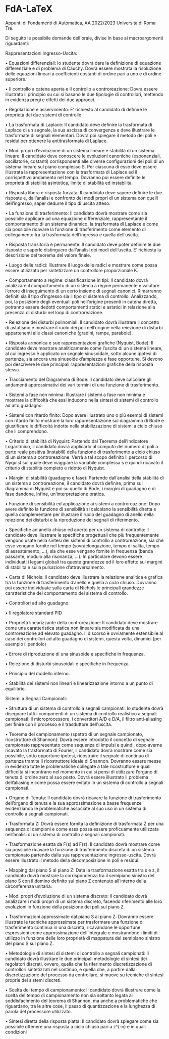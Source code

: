 # FdA-LaTeX

Appunti di Fondamenti di Automatica, AA 2022/2023
 Università di Roma Tre. 

Di seguito le possibile domande dell'orale, divise in base ai macroargomenti riguardanti: 

Rappresentazioni Ingresso-Uscita:

• Equazioni differenziali: lo studente dovrà dare la definizione di equazione differenziale e di problema di Cauchy. Dovrà essere mostrata la risoluzione delle equazioni lineari a coefficienti costanti di ordine pari a uno e di ordine superiore.

• Il controllo a catena aperta e il controllo a controreazione: Dovrà essere illustrato il principio su cui si basano  le due tipologie di controllori, mettendo in evidenza pregi e difetti dei due approcci.

• Regolazione e asservimento: E’ richiesto al candidato di definire le proprietà dei due sistemi di controllo

• La trasformata di Laplace: Il candidato deve definire la trasformata di Laplace di un segnale, la sua ascissa di convergenza e deve illustrare le trasformate di segnali elementari. Dovrà poi spiegare il metodo dei poli e residui per ottenere la antitrasformata di Laplace.

• Modi propri d’evoluzione di un sistema lineare e stabilità di un sistema lineare: Il candidato deve conoscere le evoluzioni canoniche (esponenziali, oscillatorie, costanti) corrispondenti alle diverse configurazioni dei poli di un sistema lineare sul piano complesso S. Per ciascuna di esse deve essere illustrata la rappresentazione con la trasformata di Laplace ed il corrispettivo andamento nel tempo. Dovranno poi essere definite le proprietà di stabilità asintotica, limite di stabilità ed instabilità.

• Risposta libera e risposta forzata: Il candidato deve sapere definire le due risposte e, dall’analisi e confronto dei modi propri di un sistema con quelli dell’ingresso, saper dedurre il tipo di uscita atteso.

• La funzione di trasferimento: Il candidato dovrà mostrare come sia possibile applicare ad una equazione differenziale, rappresentante il comportamento di un sistema dinamico, la trasformata di Laplace e come sia possibile ricavare la funzione di trasferimento come elemento di collegamento tra la trasformata dell’ingresso e quella dell’uscita.

• Risposta transitoria e permanente: Il candidato deve poter definire le due risposte e saperle distinguere dall’analisi dei modi dell’uscita. E’ richiesta la descrizione del teorema del valore finale.

• Luogo delle radici: Illustrare il luogo delle radici e mostrare come possa essere utilizzato per sintetizzare un controllore proporzionale K.

• Comportamento a regime: classificazione in tipi: Il candidato dovrà analizzare il comportamento di un sistema a regine permanente e valutare l’errore di inseguimento di un certo insieme di segnali canonici. Rimarranno definiti sia il tipo d’ingresso sia il tipo di sistema di controllo. Analizzando, poi, la posizione degli eventuali poli nell’origine presenti in catena diretta, potranno essere dedotti comportamenti statici e astatici in relazione alla presenza di disturbi nel loop di controreazione.

• Reiezione dei disturbi polinomiali: Il candidato dovrà illustrare il concetto di astatismo e mostrare il ruolo dei poli nell’origine nella reiezione di disturbi appartenenti alle classi canoniche (gradini, rampe, parabole).

• Risposta armonica e sue rappresentazioni grafiche (Nyquist, Bode): Il candidato deve mostrare analiticamente come l’uscita di un sistema lineare, al cui ingresso è applicato un segnale sinusoidale, sotto alcune ipotesi di partenza, sia ancora una sinusoide d’ampiezza e fase opportune. Si devono poi descrivere le due principali rappresentazioni grafiche della risposta stessa.

• Tracciamento del Diagramma di Bode: il candidato deve calcolare gli andamenti approssimativi dei vari termini di una funzione di trasferimento.

• Sistemi a fase non minima: Illustrare i sistemi a fase non minima e mostrare la difficoltà che essi inducono nella sintesi di sistemi di controllo ad alto guadagno.

• Sistemi con ritardo finito: Dopo avere illustrato uno o più esempi di sistemi con ritardo finito mostrare la loro rappresentazione sul diagramma di Bode e giustificare le difficoltà indotte nella stabilizzazione di sistemi a ciclo chiuso che li comprendono.

• Criterio di stabilità di Nyquist: Partendo dal Teorema dell’Indicatore Logaritmico, il candidato dovrà applicarlo al computo del numero di poli a parte reale positiva (instabili) della funzione di trasferimento a ciclo chiuso di un sistema a controreazione. Verrà a tal scopo definito il percorso di Nyquist sul quale deve viaggiare la variabile complessa s e quindi ricavato il criterio di stabilità completo e ridotto di Nyquist.

• Margini di stabilità (guadagno e fase): Partendo dall’analisi della stabilità di un sistema a controreazione, il candidato dovrà definire, prima sul diagramma di Nyquist e poi su quello di Bode, i margini di guadagno e di fase dandone, infine, un’interpretazione pratica.

• Funzione di sensibilità ed applicazione ai sistemi a controreazione: Dopo avere definito la funzione di sensibilità si calcolano la sensibilità diretta e quella complementare per illustrare il ruolo del guadagno di anello nella reiezione dei disturbi e la riproduzione dei segnali di riferimento.

• Specifiche ad anello chiuso ed aperto per un sistema di controllo: Il candidato deve illustrare le specifiche progettuali che più frequentemente vengono usate nella sintesi dei sistemi di controllo a controreazione, sia che esse vengano fornite nel tempo (sovraelongazione, tempo di salita, tempo di assestamento, …), sia che esse vengano fornite in frequenza (banda passante, modulo alla risonanza, …). In particolare devono essere individuati i legami globali tra queste grandezze ed il loro effetto sui margini di stabilità e sulla pulsazione d’attraversamento.

• Carta di Nichols: Il candidato deve illustrare la relazione analitica e grafica tra la funzione di trasferimento d’anello e quella a ciclo chiuso. Dovranno poi essere individuate sulla carta di Nichols le principali grandezze caratteristiche del comportamento del sistema di controllo.

• Controllori ad alto guadagno.

• Il regolatore standard PID

• Proprietà linearizzante della controreazione: Il candidato deve mostrare come una caratteristica statica non lineare sia modificata da una controreazione ad elevato guadagno. Il discorso è ovviamente estensibile al caso dei controllori ad alto guadagno di sistemi, questa volta, dinamici (per esempio il pendolo)

• Errore di riproduzione di una sinusoide e specifiche in frequenza.

• Reiezione di disturbi sinusoidali e specifiche in frequenza.

• Principio del modello interno.

• Stabilità dei sistemi non lineari e linearizzazione intorno a un punto di equilibrio.






Sistemi a Segnali Campionati:

• Struttura di un sistema di controllo a segnali campionati: lo studente dovrà disegnare tutti i componenti di un sistema di controllo realistico a segnali campionati: il microprocessore, i convertitori A/D e D/A, il filtro anti-aliasing per finire con il processo e il trasduttore dell'uscita.

• Teorema del campionamento (spettro di un segnale campionato, ricostruttore di Shannon): Dovrà essere introdotto il concetto di segnale campionato rappresentato come sequenza di impulsi e quindi, dopo averne ricavato la trasformata di Fourier, il candidato dovrà mostrare come sia possibile, sotto opportune ipotesi, ricostruire il segnale di continuo di partenza tramite il ricostruttore ideale di Shannon. Dovranno essere messe in evidenza tutte le problematiche collegate a tale ricostruttore e quali difficoltà si incontrano nel momento in cui si pensi di utilizzare l’organo di tenuta di ordine zero al suo posto. Dovrà essere illustrato il problema dell’aliasing e come possa essere evitato in un sistema di controllo a segnali campionati.

• Organo di Tenuta: Il candidato dovrà ricavare la funzione di trasferimento dell’organo di tenuta e la sua approssimazione a basse frequenze evidenziando le problematiche associate al suo uso in un sistema di controllo a segnali campionati.

• Trasformata Z: Dovrà essere fornita la definizione di trasformata Z per una sequenza di campioni e come essa possa essere proficuamente utilizzata nell’analisi di un sistema di controllo a segnali campionati.

• Trasformazione esatta da F(s) ad F(z): Il candidato dovrà mostrare come sia possibile ricavare la funzione di trasferimento discreta di un sistema campionato partendo dalla sua rappresentazione ingresso-uscita. Dovrà essere illustrato il metodo della decomposizione in poli e residui.

• Mapping dal piano S al piano Z: Data la trasformazione esatta tra s e z, il candidato dovrà mostrare la corrispondenza tra il semipiano sinistro del piano S con il domino definito sul piano Z contenuto all’interno della circonferenza unitaria.

• Modi propri d’evoluzione di un sistema discreto: Il candidato dovrà analizzare i modi propri di un sistema discreto, facendo riferimento alle loro evoluzioni in funzione della posizione dei poli sul piano Z.

• Trasformazioni approssimate dal piano S al piano Z: Dovranno essere illustrate le tecniche approssimate per trasformare una funzione di trasferimento continua in una discreta, ricavandone le opportune espressioni come approssimazione dell’integrale e mostrandone i limiti di utilizzo in funzione delle loro proprietà di mappatura del semipiano sinistro del piano S sul piano Z.

• Metodologie di sintesi di sistemi di controllo a segnali campionati: Il candidato dovrà illustrare le due principali metodologie  di sintesi dei regolatori discreti, ovvero, quella che fa riferimento discretizzazione di controllori sintetizzati nel continuo, e quella che, a partire dalla discretizzazione del processo da controllare, si muove su tecniche di sintesi  proprie dei sistemi discreti.

• Scelta del tempo di campionamento: Il candidato dovrà illustrare come la scelta del tempo di campionamento non sia soltanto legata al soddisfacimento del teorema di Shannon, ma anche a problematiche che riguardano, tra le altre cose, il passo di quantizzazione e la lunghezza di parola del processore utilizzato.

• Sintesi diretta della risposta piatta: Il candidato dovrà spiegare come sia possibile ottenere una risposta a ciclo chiuso pari a z^(-n) e in quali condizioni
